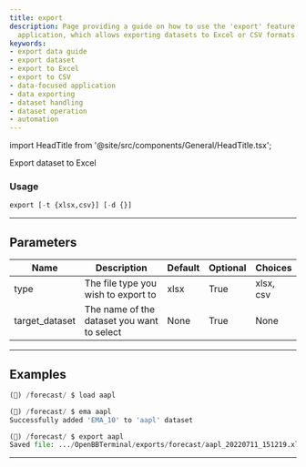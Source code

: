 ```yaml
---
title: export
description: Page providing a guide on how to use the 'export' feature of a data-focused
  application, which allows exporting datasets to Excel or CSV formats.
keywords:
- export data guide
- export dataset
- export to Excel
- export to CSV
- data-focused application
- data exporting
- dataset handling
- dataset operation
- automation
---
```


import HeadTitle from '@site/src/components/General/HeadTitle.tsx';

<HeadTitle title="export - Forecast - Reference | OpenBB Terminal Docs" />

Export dataset to Excel

### Usage

```python
export [-t {xlsx,csv}] [-d {}]
```

---

## Parameters

| Name | Description | Default | Optional | Choices |
| ---- | ----------- | ------- | -------- | ------- |
| type | The file type you wish to export to | xlsx | True | xlsx, csv |
| target_dataset | The name of the dataset you want to select | None | True | None |


---

## Examples

```python
(🦋) /forecast/ $ load aapl

(🦋) /forecast/ $ ema aapl
Successfully added 'EMA_10' to 'aapl' dataset

(🦋) /forecast/ $ export aapl
Saved file: .../OpenBBTerminal/exports/forecast/aapl_20220711_151219.xlsx
```
---
